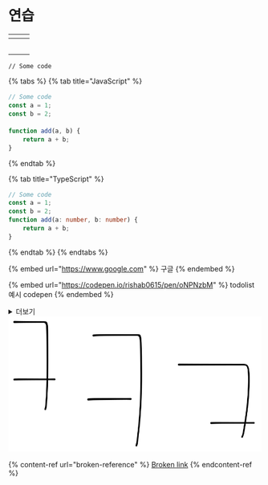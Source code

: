 # 연습

<table data-view="cards"><thead><tr><th></th><th></th><th></th></tr></thead><tbody><tr><td></td><td></td><td></td></tr><tr><td></td><td></td><td></td></tr><tr><td></td><td></td><td></td></tr><tr><td></td><td></td><td></td></tr><tr><td></td><td></td><td></td></tr><tr><td></td><td></td><td></td></tr></tbody></table>

```
// Some code
```

{% tabs %}
{% tab title="JavaScript" %}
```javascript
// Some code
const a = 1;
const b = 2;

function add(a, b) {
    return a + b;
}
```
{% endtab %}

{% tab title="TypeScript" %}
```typescript
// Some code
const a = 1;
const b = 2;
function add(a: number, b: number) {
    return a + b;
}
```
{% endtab %}
{% endtabs %}

{% embed url="https://www.google.com" %}
구글
{% endembed %}

{% embed url="https://codepen.io/rishab0615/pen/oNPNzbM" %}
todolist 예시 codepen
{% endembed %}

<details>

<summary>더보기</summary>



</details>

<img src="../.gitbook/assets/file.excalidraw.svg" alt="" class="gitbook-drawing">

{% content-ref url="broken-reference" %}
[Broken link](broken-reference)
{% endcontent-ref %}

